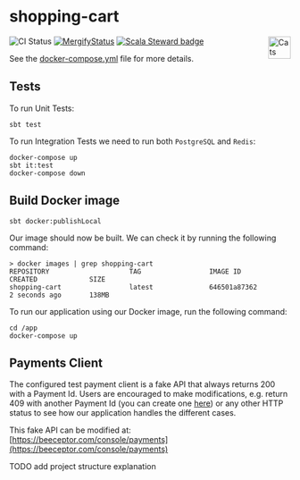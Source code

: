 shopping-cart
=============

![CI Status](https://github.com/gvolpe/pfps-shopping-cart/workflows/Build/badge.svg)
[![MergifyStatus](https://img.shields.io/endpoint.svg?url=https://gh.mergify.io/badges/gvolpe/pfps-shopping-cart&style=flat)](https://mergify.io)
[![Scala Steward badge](https://img.shields.io/badge/Scala_Steward-helping-brightgreen.svg?style=flat&logo=data:image/png;base64,iVBORw0KGgoAAAANSUhEUgAAAA4AAAAQCAMAAAARSr4IAAAAVFBMVEUAAACHjojlOy5NWlrKzcYRKjGFjIbp293YycuLa3pYY2LSqql4f3pCUFTgSjNodYRmcXUsPD/NTTbjRS+2jomhgnzNc223cGvZS0HaSD0XLjbaSjElhIr+AAAAAXRSTlMAQObYZgAAAHlJREFUCNdNyosOwyAIhWHAQS1Vt7a77/3fcxxdmv0xwmckutAR1nkm4ggbyEcg/wWmlGLDAA3oL50xi6fk5ffZ3E2E3QfZDCcCN2YtbEWZt+Drc6u6rlqv7Uk0LdKqqr5rk2UCRXOk0vmQKGfc94nOJyQjouF9H/wCc9gECEYfONoAAAAASUVORK5CYII=)](https://scala-steward.org) <a href="https://typelevel.org/cats/"><img src="https://typelevel.org/cats/img/cats-badge.svg" height="40px" align="right" alt="Cats friendly" /></a>

See the [docker-compose.yml](app/docker-compose.yml) file for more details.

## Tests

To run Unit Tests:

```
sbt test
```

To run Integration Tests we need to run both `PostgreSQL` and `Redis`:


```
docker-compose up
sbt it:test
docker-compose down
```

## Build Docker image

```
sbt docker:publishLocal
```

Our image should now be built. We can check it by running the following command:

```
> docker images | grep shopping-cart
REPOSITORY                    TAG                 IMAGE ID            CREATED             SIZE
shopping-cart                 latest              646501a87362        2 seconds ago       138MB
```

To run our application using our Docker image, run the following command:

```
cd /app
docker-compose up
```

## Payments Client

The configured test payment client is a fake API that always returns 200 with a Payment Id. Users are encouraged to make modifications, e.g. return 409 with another Payment Id (you can create one [here](https://www.uuidgenerator.net/api/version1/1)) or any other HTTP status to see how our application handles the different cases.

This fake API can be modified at: [https://beeceptor.com/console/payments](https://beeceptor.com/console/payments)


TODO add project structure explanation